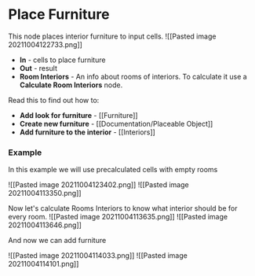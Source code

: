 # Place Furniture
This node places interior furniture to input cells.
![[Pasted image 20211004122733.png]]
- **In** - cells to place furniture
- **Out** - result
- **Room Interiors** - An info about rooms of interiors. To calculate it use a **Calculate Room Interiors** node.

Read this to find out how to:
- **Add look for furniture** - [[Furniture]]
- **Create new furniture** - [[Documentation/Placeable Object]]
- **Add furniture to the interior** - [[Interiors]]



### Example
In this example we will use precalculated cells with empty rooms

![[Pasted image 20211004123402.png]]
![[Pasted image 20211004113350.png]]

Now let's calculate Rooms Interiors to know what interior should be for  every room.
![[Pasted image 20211004113635.png]]
![[Pasted image 20211004113646.png]]

And now we can add furniture

![[Pasted image 20211004114033.png]]
![[Pasted image 20211004114101.png]]